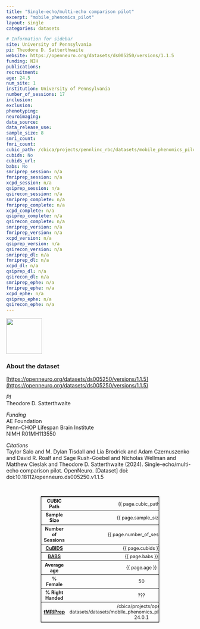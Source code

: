```yaml
---
title: "Single-echo/multi-echo comparison pilot"
excerpt: "mobile_phenomics_pilot"
layout: single
categories: datasets

# Information for sidebar
site: University of Pennsylvania
pi: Theodore D. Satterthwaite
website: https://openneuro.org/datasets/ds005250/versions/1.1.5
funding: NIH
publications:
recruitment:
age: 24.5
num_site: 1
institution: University of Pennsylvania
number_of_sessions: 17
inclusion:
exclusion:
phenotyping:
neuroimaging:
data_source:
data_release_use:
sample_size: 8
smri_count:
fmri_count:
cubic_path: /cbica/projects/pennlinc_rbc/datasets/mobile_phenomics_pilot
cubids: No
cubids_url: 
babs: No
smriprep_session: n/a
fmriprep_session: n/a
xcpd_session: n/a
qsiprep_session: n/a
qsirecon_session: n/a
smriprep_complete: n/a
fmriprep_complete: n/a
xcpd_complete: n/a
qsiprep_complete: n/a
qsirecon_complete: n/a
smriprep_version: n/a
fmriprep_version: n/a
xcpd_version: n/a
qsiprep_version: n/a
qsirecon_version: n/a
smriprep_dl: n/a
fmriprep_dl: n/a
xcpd_dl: n/a
qsiprep_dl: n/a
qsirecon_dl: n/a
smriprep_ephe: n/a
fmriprep_ephe: n/a
xcpd_ephe: n/a
qsiprep_ephe: n/a
qsirecon_ephe: n/a
---
```

<div style="text-align: left;">
     <img src="{{ site.baseurl }}/assets/images/logos/university_of_pennsylvania.png" style="width: auto; height: 10vw;" />
</div>

### About the dataset
[https://openneuro.org/datasets/ds005250/versions/1.1.5](https://openneuro.org/datasets/ds005250/versions/1.1.5)

*PI*
<br>
Theodore D. Satterthwaite

*Funding*
<br>
AE Foundation  
Penn-CHOP Lifespan Brain Institute  
NIMH R01MH113550  

*Citations*
<br>
Taylor Salo and M. Dylan Tisdall and Lia Brodrick and Adam Czernuszenko and David R. Roalf and Sage Rush-Goebel and Nicholas Wellman and Matthew Cieslak and Theodore D. Satterthwaite (2024). Single-echo/multi-echo comparison pilot. OpenNeuro. [Dataset] doi: doi:10.18112/openneuro.ds005250.v1.1.5

<br>
<div class=table align='center'>
<table style="text-align: center;
width:63%; font-size:90%; border: 1px solid black">
<tr><th style="font-weight:bold">CUBIC Path</th><th style="font-weight:normal">{{ page.cubic_path }}</th><th style="font-weight:normal"></th></tr>
<tr><th style="font-weight:bold">Sample Size</th><th style="font-weight:normal">{{ page.sample_size }}</th><th style="font-weight:normal"></th></tr>
<tr><th style="font-weight:bold">Number of Sessions</th><th style="font-weight:normal">{{ page.number_of_sessions }}</th><th style="font-weight:normal"></th></tr>
<tr><th style="font-weight:bold"><a href="{{ site.baseurl }}/docs/imaging/image_curation/">CuBIDS</a></th><th style="font-weight:normal">{{ page.cubids }}</th><th style="font-weight:normal"></th></tr>
<tr><th style="font-weight:bold"><a href="{{ site.baseurl }}/docs/imaging/image_babs/">BABS</a></th><th style="font-weight:normal">{{ page.babs }}</th><th style="font-weight:normal"></th></tr>
<tr><th style="font-weight:bold">Average age</th><th style="font-weight:normal">{{ page.age }}</th><th style="font-weight:normal"></th></tr>
<tr><th style="font-weight:bold">% Female</th><th style="font-weight:normal">50</th><th style="font-weight:normal"></th></tr>
<tr><th style="font-weight:bold">% Right Handed</th><th style="font-weight:normal">???</th><th style="font-weight:normal"></th></tr>
<tr><th style="font-weight:bold"><a href="{{ site.baseurl }}/docs/imaging/image_fmriprep/">fMRIPrep</a></th><th style="font-weight:normal">/cbica/projects/open-datasets/datasets/mobile_phenomics_pilot/derivatives/fmriprep-24.0.1</th><th style="font-weight:normal"></th></tr>
</table>
</div>

<br>
<br>
